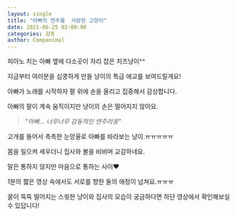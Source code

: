 ```yaml
---
layout: single
title: "아빠의 연주를  사랑한 고양이"
date: 2021-06-25 02:00:00
categories: 감동
author: Companimal
---
```


피아노 치는 아빠 옆에 다소곳이 자리 잡은 치즈냥이^^

지금부터 여러분을 심쿵하게 만들 냥이의 특급 애교를 보여드릴게요!

아빠가 노래를 시작하자 팔 위에 손을 올리고 집중해서 감상합니다.

아빠의 팔이 계속 움직이지만 냥이의 손은 떨어지지 않아요.

> _"아빠... 너무너무 감동적인 연주라옹"_

고개를 들어서 촉촉한 눈망울로 아빠를 바라보는 냥이.ㅠㅠㅠㅠㅠ

몸을 일으켜 세우더니 집사와 볼을 비비며 교감하네요.

말은 통하지 않지만 마음으로 통하는 사이♥

1분의 짧은 영상 속에서도 서로를 향한 둘의 애정이 넘쳐요.ㅠㅠㅠ

꿀이 뚝뚝 떨어지는 스윗한 냥이와 집사의 모습이 궁금하다면 하단 영상에서 확인해보실 수 있답니다!
